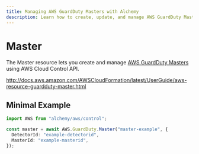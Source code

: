 ```yaml
---
title: Managing AWS GuardDuty Masters with Alchemy
description: Learn how to create, update, and manage AWS GuardDuty Masters using Alchemy Cloud Control.
---
```


# Master

The Master resource lets you create and manage [AWS GuardDuty Masters](https://docs.aws.amazon.com/guardduty/latest/userguide/) using AWS Cloud Control API.

http://docs.aws.amazon.com/AWSCloudFormation/latest/UserGuide/aws-resource-guardduty-master.html

## Minimal Example

```ts
import AWS from "alchemy/aws/control";

const master = await AWS.GuardDuty.Master("master-example", {
  DetectorId: "example-detectorid",
  MasterId: "example-masterid",
});
```

